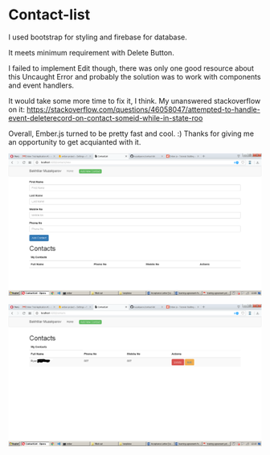 # Contact-list

I used bootstrap for styling and firebase for database.

It meets minimum requirement with Delete Button.

I failed to implement Edit though, there was only one good resource about this Uncaught Error and probably the solution was to work with components and event handlers.

It would take some more time to fix it, I think. My unanswered stackoverflow on it: https://stackoverflow.com/questions/46058047/attempted-to-handle-event-deleterecord-on-contact-someid-while-in-state-roo

Overall, Ember.js turned to be pretty fast and cool. :) Thanks for giving me an opportunity to get acquianted with it.

<p>
  <img src="add.png">
</p>

<p>
  <img src="table.png">
</p>
